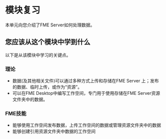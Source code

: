 # 模块复习

本单元向您介绍了FME Server如何处理数据。

## 您应该从这个模块中学到什么 ##

以下是从该模块中学习的关键点。

### 理论 ###

- 数据(及其他相关文件)可以通过多种方式上传和存储在FME Server 上；发布的数据、临时上传，或作为“资源”。
- 可以在FME Desktop中编写工作空间，专门用于使用存储在FME Server资源文件夹中的数据。


### FME技能 ###

- 能够使用工作空间发布数据，上传工作空间的数据或管理资源文件夹中的数据
- 能够创建引用资源文件夹中数据的工作空间
